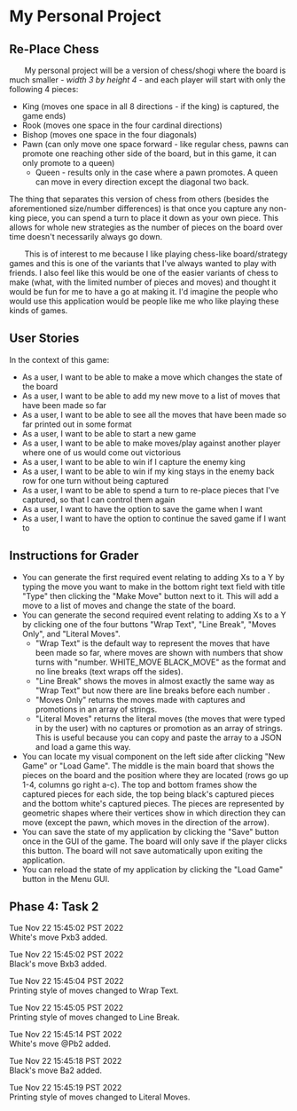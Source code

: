  # My Personal Project

## Re-Place Chess

&nbsp;&nbsp;&nbsp;&nbsp;&nbsp;&nbsp; My personal 
project will be a version of chess/shogi 
where the board is much smaller - *width 3 by height 4* - 
and each player will start with only the following 4 pieces:
- King (moves one space in all 8 directions - if the king)
is captured, the game ends)
- Rook (moves one space in the four cardinal directions)
- Bishop (moves one space in the four diagonals)
- Pawn (can only move one space forward - like regular 
chess, pawns can promote one reaching other side of
the board, but in this game, it can only promote to a 
queen)
  - Queen - results only in the case where a pawn promotes.
  A queen can move in every direction except the diagonal
  two back.

The thing that separates 
this version of chess from others (besides the 
aforementioned size/number differences) is that once you
capture any non-king piece, you can spend a turn to place
it down as your own piece. This allows for whole new 
strategies as the number of pieces on the board over time
doesn't necessarily always go down.

&nbsp;&nbsp;&nbsp;&nbsp;&nbsp;&nbsp; This is of interest 
to me because I like playing chess-like board/strategy
games and this is one of the variants that I've always 
wanted to play with friends. I also feel like this would
be one of the easier variants of chess to make (what, 
with the limited number of pieces and moves) and thought
it would be fun for me to have a go at making it. I'd
imagine the people who would use this application
would be people like me who like playing these kinds of 
games.

## User Stories

In the context of this game:
- As a user, I want to be able to make a move which 
changes the state of the board 
- As a user, I want to be able to add my new move 
to a list of moves that have been made so far
- As a user, I want to be able to see all the moves that 
have been made so far printed out in some format
- As a user, I want to be able to start a new game 
- As a user, I want to be able to make moves/play against
another player where one of us would come out victorious 
- As a user, I want to be able to win if I capture the 
enemy king
- As a user, I want to be able to win if my king stays
in the enemy back row for one turn without being captured
- As a user, I want to be able to spend a turn to re-place 
pieces that I've captured, so that I can control them again
- As a user, I want to have the option to save the game 
when I want
- As a user, I want to have the option to continue the saved
game if I want to

## Instructions for Grader

- You can generate the first required event relating to adding
Xs to a Y by typing the move you want to make in the bottom
right text field with title "Type" then clicking the 
"Make Move" button next to it. This will add a move to a 
list of moves and change the state of the board.
- You can generate the second required event relating to adding
Xs to a Y by clicking one of the four buttons "Wrap Text",
"Line Break", "Moves Only", and "Literal Moves".
    - "Wrap Text" is the default way to represent the moves
  that have been made so far, where moves are shown with
  numbers that show turns with "number. WHITE_MOVE 
  BLACK_MOVE" as the format and no line breaks (text wraps
  off the sides).
    - "Line Break" shows the moves in almost exactly the same 
  way as "Wrap Text" but now there are line breaks before each
  number .
    - "Moves Only" returns the moves made with captures and
  promotions in an array of strings.
    - "Literal Moves" returns the literal moves (the moves that
  were typed in by the user) with no captures or promotion as
  an array of strings. This is useful because you can 
  copy and paste the array to a JSON and load a game this way.
- You can locate my visual component on the left side after
clicking "New Game" or "Load Game". The middle is the main 
board that shows the pieces on the board and the 
position where they are located (rows go up 1-4, 
columns go right a-c). The top and bottom frames show 
the captured pieces for each side, the top being black's 
captured pieces and the bottom white's captured pieces. 
The pieces are represented by geometric shapes where their 
vertices show in which direction they can move (except the 
pawn, which moves in the direction of the arrow).
- You can save the state of my application by clicking the 
"Save" button once in the GUI of the game. 
The board will only save if the player clicks this button. 
The board will not save automatically upon exiting the 
application.
- You can reload the state of my application by clicking
the "Load Game" button in the Menu GUI.

## Phase 4: Task 2
Tue Nov 22 15:45:02 PST 2022\
White's move Pxb3 added.

Tue Nov 22 15:45:02 PST 2022\
Black's move Bxb3 added.

Tue Nov 22 15:45:04 PST 2022\
Printing style of moves changed to Wrap Text.

Tue Nov 22 15:45:05 PST 2022\
Printing style of moves changed to Line Break.

Tue Nov 22 15:45:14 PST 2022\
White's move @Pb2 added.

Tue Nov 22 15:45:18 PST 2022\
Black's move Ba2 added.

Tue Nov 22 15:45:19 PST 2022\
Printing style of moves changed to Literal Moves.